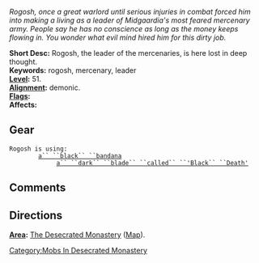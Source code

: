 *Rogosh, once a great warlord until serious injuries in combat forced
him into making a living as a leader of Midgaardia's most feared
mercenary army. People say he has no conscience as long as the money
keeps flowing in. You wonder what evil mind hired him for this dirty
job.*

**Short Desc:** Rogosh, the leader of the mercenaries, is here lost in
deep thought.  
**Keywords:** rogosh, mercenary, leader  
**[Level](Level.md "wikilink"):** 51.  
**[Alignment](Alignment.md "wikilink"):** demonic.  
**[Flags](:Category:_Mob_Types.md "wikilink"):**  
**Affects:**  

## Gear

`Rogosh is using:`  
`  `<worn on head>`      `[`a`` ``black`` ``bandana`](Black_Bandana.md "wikilink")  
`  `<wielded>`           `[`a`` ``dark`` ``blade`` ``called`` ``'Black`` ``Death'`](Dark_Blade_Called_'Black_Death'.md "wikilink")

## Comments

## Directions

**[Area](:Category:_Areas.md "wikilink"):** [The Desecrated
Monastery](:Category:_Desecrated_Monastery.md "wikilink")
([Map](Desecrated_Monastery_Map.md "wikilink")).  

[Category:Mobs In Desecrated
Monastery](Category:Mobs_In_Desecrated_Monastery "wikilink")
